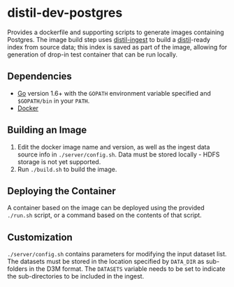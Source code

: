 # distil-dev-postgres

Provides a dockerfile and supporting scripts to generate images containing Postgres.  The image build step uses [distil-ingest](https://github.com/uncharted-distil/distil-ingest) to build a [distil](https://github.com/uncharted-distil/distil)-ready index from source data; this index is saved as part of the image, allowing for generation of drop-in test container that can be run locally.

## Dependencies

- [Go](https://golang.org/) version 1.6+ with the `GOPATH` environment variable specified and `$GOPATH/bin` in your `PATH`.
- [Docker](http://www.docker.com/)

## Building an Image

1. Edit the docker image name and version, as well as the ingest data source info in `./server/config.sh`.  Data must be stored locally - HDFS storage is not yet supported.
2. Run `./build.sh` to build the image.

## Deploying the Container

A container based on the image can be deployed using the provided `./run.sh` script, or a command based on the contents of that script.

## Customization

`./server/config.sh` contains parameters for modifying the input dataset list.  The datasets must be stored in the location specified by `DATA_DIR` as sub-folders in the D3M format.  The `DATASETS` variable needs to be set to indicate the sub-directories to be included in the ingest.

